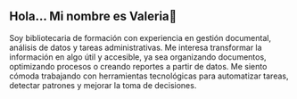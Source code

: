 ## Hola... Mi nombre es Valeria👋
Soy bibliotecaria de formación con experiencia en gestión documental, análisis de datos y tareas administrativas.
Me interesa transformar la información en algo útil y accesible, ya sea organizando documentos, optimizando procesos o creando reportes a partir de datos.
Me siento cómoda trabajando con herramientas tecnológicas para automatizar tareas, detectar patrones y mejorar la toma de decisiones. 

<!--
**Valfg/valfg** is a ✨ _special_ ✨ repository because its `README.md` (this file) appears on your GitHub profile.

Here are some ideas to get you started:

- 🔭 I’m currently working on ...
- 🌱 I’m currently learning ...
- 👯 I’m looking to collaborate on ...
- 🤔 I’m looking for help with ...
- 💬 Ask me about ...
- 📫 How to reach me: ...
- 😄 Pronouns: ...
- ⚡ Fun fact: ...
-->
